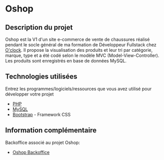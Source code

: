 # Oshop

## Description du projet

Oshop est la V1 d'un site e-commerce de vente de chaussures réalisé pendant le socle général de ma formation de Développeur Fullstack chez [O'clock](https://oclock.io/). Il propose la visualisation des produits et leur tri par catégorie, marque, type et a été codé selon le modèle MVC (Model-View-Controller). Les produits sont enregistrés en base de données MySQL.

## Technologies utilisées

Entrez les programmes/logiciels/ressources que vous avez utilisé pour développer votre projet

  - [PHP](https://www.php.net/)
  - [MySQL](https://www.mysql.com/fr/)
  - [Bootstrap](https://getbootstrap.com/) - Framework CSS
  
## Information complémentaire
Backoffice associé au projet Oshop:
* [Oshop Backoffice]()